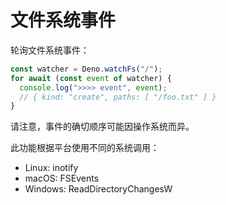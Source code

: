 # 文件系统事件

轮询文件系统事件：

```ts
const watcher = Deno.watchFs("/");
for await (const event of watcher) {
  console.log(">>>> event", event);
  // { kind: "create", paths: [ "/foo.txt" ] }
}
```

请注意，事件的确切顺序可能因操作系统而异。

此功能根据平台使用不同的系统调用：

- Linux: inotify
- macOS: FSEvents
- Windows: ReadDirectoryChangesW
